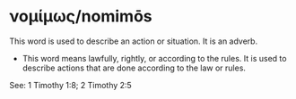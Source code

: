 # νομίμως/nomimōs
This word is used to describe an action or situation. It is an adverb.

* This word means lawfully, rightly, or according to the rules. It is used to describe actions that are done according to the law or rules. 

See: 1 Timothy 1:8; 2 Timothy 2:5
